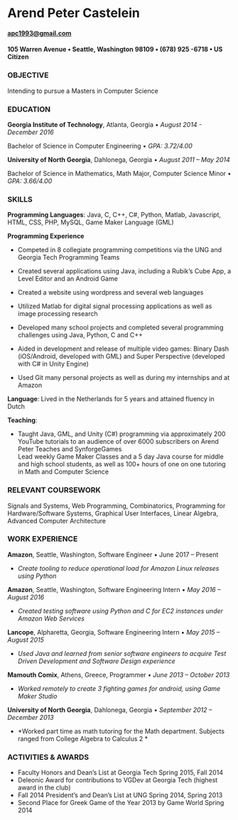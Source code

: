 # Arend Peter Castelein
#### apc1993@gmail.com
#### 105 Warren Avenue • Seattle, Washington 98109 • (678) 925 -6718 • US Citizen

### __OBJECTIVE__
Intending to pursue a Masters in Computer Science

### __EDUCATION__
__Georgia Institute of Technology__, Atlanta, Georgia • *August 2014  - December 2016*

Bachelor of Science in Computer Engineering • *GPA: 3.72/4.00*

__University of North Georgia__, Dahlonega, Georgia • *August 2011 – May 2014*

Bachelor of Science in Mathematics, Math Major, Computer Science Minor • *GPA: 3.66/4.00*

### __SKILLS__
__Programming Languages__: Java, C, C++, C#, Python, Matlab, Javascript, HTML, CSS, PHP, MySQL, Game Maker Language (GML)

__Programming Experience__

 - Competed in 8 collegiate programming competitions via the UNG and Georgia Tech Programming Teams

 - Created several applications using Java, including a Rubik’s Cube App, a Level Editor and an Android Game

 - Created a website using wordpress and several web languages  

 - Utilized Matlab for digital signal processing applications as well as image processing research

 - Developed many school projects and completed several programming challenges using Java, Python, C and C++

 - Aided in development and release of multiple video games: Binary Dash (iOS/Android, developed with GML) and Super Perspective (developed with C# in Unity Engine)

 - Used Git many personal projects as well as during my internships and at Amazon

__Language__: Lived in the Netherlands for 5 years and attained fluency in Dutch

__Teaching__:
 - Taught Java, GML, and Unity (C#) programming via approximately 200 YouTube tutorials to an audience of over 6000 subscribers on Arend Peter Teaches and SynforgeGames  
Lead weekly Game Maker Classes and a 5 day Java course for middle and high school students, as well as 100+ hours of one on one tutoring in Math and Computer Science

### __RELEVANT COURSEWORK__
Signals and Systems, Web Programming, Combinatorics, Programming for Hardware/Software Systems, Graphical User Interfaces, Linear Algebra, Advanced Computer Architecture

### __WORK EXPERIENCE__
__Amazon__, Seattle, Washington, Software Engineer • June 2017 – Present

 - *Create tooling to reduce operational load for Amazon Linux releases using Python*

__Amazon__, Seattle, Washington, Software Engineering Intern • *May 2016 – August 2016*

 - *Created testing software using Python and C for EC2 instances under Amazon Web Services*

__Lancope__, Alpharetta, Georgia, Software Engineering Intern • *May 2015 – August 2015*

 - *Used Java and learned from senior software engineers to acquire Test Driven Development and Software Design experience*

__Mamouth Comix__, Athens, Greece, Programmer • *June 2013 – October 2013*

 - *Worked remotely to create 3 fighting games for android, using Game Maker Studio*

__University of North Georgia__, Dahlonega, Georgia • *September 2012 – December 2013*

 - *Worked part time as math tutoring for the Math department. Subjects ranged from College Algebra to Calculus 2 *

### __ACTIVITIES & AWARDS__
 - Faculty Honors and Dean’s List at Georgia Tech Spring 2015, Fall 2014  
 - Deleonic Award for contributions to VGDev at Georgia Tech (highest award in the club)
 - Fall 2014 President’s and Dean’s List at UNG Spring 2014, Spring 2013  
 - Second Place for Greek Game of the Year 2013 by Game World Spring 2014
